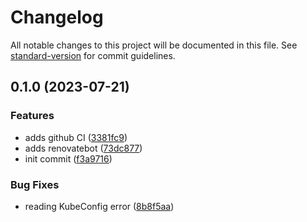# Changelog

All notable changes to this project will be documented in this file. See [standard-version](https://github.com/conventional-changelog/standard-version) for commit guidelines.

## 0.1.0 (2023-07-21)


### Features

* adds github CI ([3381fc9](https://github.com/valuable-promo/revalidator/commit/3381fc94e70b9ad88afb390299949af6042be6a3))
* adds renovatebot ([73dc877](https://github.com/valuable-promo/revalidator/commit/73dc8773e9bcdc4b19bbdd0d1ff7302c8d2b12ae))
* init commit ([f3a9716](https://github.com/valuable-promo/revalidator/commit/f3a971661403c2f99a939592a05a87df45956715))


### Bug Fixes

* reading KubeConfig error ([8b8f5aa](https://github.com/valuable-promo/revalidator/commit/8b8f5aae167cba75ff4b6f4d22dfd1ad030c856e))
